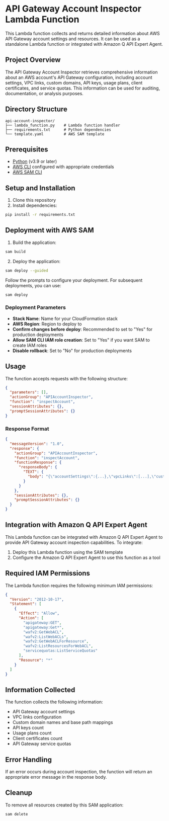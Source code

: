 # API Gateway Account Inspector Lambda Function

This Lambda function collects and returns detailed information about AWS API Gateway account settings and resources. It can be used as a standalone Lambda function or integrated with Amazon Q API Expert Agent.

## Project Overview

The API Gateway Account Inspector retrieves comprehensive information about an AWS account's API Gateway configuration, including account settings, VPC links, custom domains, API keys, usage plans, client certificates, and service quotas. This information can be used for auditing, documentation, or analysis purposes.

## Directory Structure

```
api-account-inspector/
├── lambda_function.py    # Lambda function handler
├── requirements.txt      # Python dependencies
└── template.yaml         # AWS SAM template
```

## Prerequisites

- [Python](https://www.python.org/) (v3.9 or later)
- [AWS CLI](https://aws.amazon.com/cli/) configured with appropriate credentials
- [AWS SAM CLI](https://docs.aws.amazon.com/serverless-application-model/latest/developerguide/serverless-sam-cli-install.html)

## Setup and Installation

1. Clone this repository
2. Install dependencies:

```bash
pip install -r requirements.txt
```

## Deployment with AWS SAM

1. Build the application:

```bash
sam build
```

2. Deploy the application:

```bash
sam deploy --guided
```

Follow the prompts to configure your deployment. For subsequent deployments, you can use:

```bash
sam deploy
```

### Deployment Parameters

- **Stack Name**: Name for your CloudFormation stack
- **AWS Region**: Region to deploy to
- **Confirm changes before deploy**: Recommended to set to "Yes" for production deployments
- **Allow SAM CLI IAM role creation**: Set to "Yes" if you want SAM to create IAM roles
- **Disable rollback**: Set to "No" for production deployments

## Usage

The function accepts requests with the following structure:

```json
{
  "parameters": [],
  "actionGroup": "APIAccountInspector",
  "function": "inspectAccount",
  "sessionAttributes": {},
  "promptSessionAttributes": {}
}
```

### Response Format

```json
{
  "messageVersion": "1.0",
  "response": {
    "actionGroup": "APIAccountInspector",
    "function": "inspectAccount",
    "functionResponse": {
      "responseBody": {
        "TEXT": {
          "body": "{\"accountSettings\":{...},\"vpcLinks\":[...],\"customDomains\":[...],\"apiKeysCount\":0,\"usagePlansCount\":0,\"clientCertificatesCount\":0,\"apigwQuotas\":[...]}"
        }
      }
    },
    "sessionAttributes": {},
    "promptSessionAttributes": {}
  }
}
```

## Integration with Amazon Q API Expert Agent

This Lambda function can be integrated with Amazon Q API Expert Agent to provide API Gateway account inspection capabilities. To integrate:

1. Deploy this Lambda function using the SAM template
2. Configure the Amazon Q API Expert Agent to use this function as a tool

## Required IAM Permissions

The Lambda function requires the following minimum IAM permissions:

```json
{
  "Version": "2012-10-17",
  "Statement": [
    {
      "Effect": "Allow",
      "Action": [
        "apigateway:GET",
        "apigateway:Get*",
        "wafv2:GetWebACL",
        "wafv2:ListWebACLs",
        "wafv2:GetWebACLForResource",
        "wafv2:ListResourcesForWebACL",
        "servicequotas:ListServiceQuotas"
      ],
      "Resource": "*"
    }
  ]
}
```

## Information Collected

The function collects the following information:

- API Gateway account settings
- VPC links configuration
- Custom domain names and base path mappings
- API keys count
- Usage plans count
- Client certificates count
- API Gateway service quotas

## Error Handling

If an error occurs during account inspection, the function will return an appropriate error message in the response body.

## Cleanup

To remove all resources created by this SAM application:

```bash
sam delete
```
